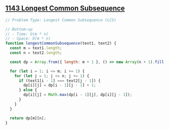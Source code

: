 ## [1143 Longest Common Subsequence](https://leetcode.com/problems/longest-common-subsequence/description/)

<!-- notecardId: 1753891488699 -->

```js
// Problem Type: Longest Common Subsequence (LCS)

// Bottom-up
// - Time: O(m * n)
// - Space: O(m * n)
function longestCommonSubsequence(text1, text2) {
  const m = text1.length;
  const n = text2.length;

  const dp = Array.from({ length: m + 1 }, () => new Array(n + 1).fill(0));

  for (let i = 1; i <= m; i += 1) {
    for (let j = 1; j <= n; j += 1) {
      if (text1[i - 1] === text2[j - 1]) {
        dp[i][j] = dp[i - 1][j - 1] + 1;
      } else {
        dp[i][j] = Math.max(dp[i - 1][j], dp[i][j - 1]);
      }
    }
  }

  return dp[m][n];
}
```
